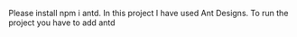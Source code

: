 Please install npm i antd.
In this project I have used Ant Designs. To run the project you have to add antd
